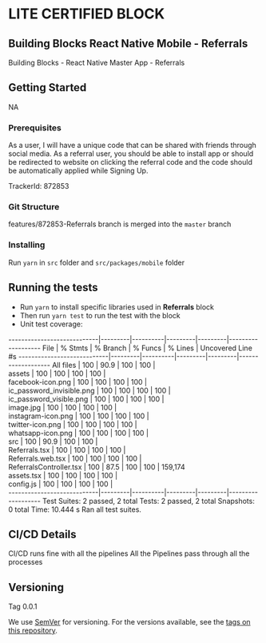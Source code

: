 # LITE CERTIFIED BLOCK
## Building Blocks React Native Mobile - Referrals

Building Blocks - React Native Master App - Referrals

## Getting Started

NA
### Prerequisites

As a user, I will have a unique code that can be shared with friends through social media.
As a referral user, you should be able to install app or should be redirected to website on clicking the referral code and the code should be automatically applied while Signing Up.

TrackerId: 872853

### Git Structure

features/872853-Referrals branch is merged into the `master` branch
### Installing

Run `yarn` in `src` folder and `src/packages/mobile` folder

## Running the tests

- Run `yarn` to install specific libraries used in **Referrals** block
- Then run `yarn test` to run the test with the block
- Unit test coverage:


----------------------------|---------|----------|---------|---------|-------------------
File                        | % Stmts | % Branch | % Funcs | % Lines | Uncovered Line #s 
----------------------------|---------|----------|---------|---------|-------------------
All files                   |     100 |     90.9 |     100 |     100 |                   
 assets                     |     100 |      100 |     100 |     100 |                   
  facebook-icon.png         |     100 |      100 |     100 |     100 |                   
  ic_password_invisible.png |     100 |      100 |     100 |     100 |                   
  ic_password_visible.png   |     100 |      100 |     100 |     100 |                   
  image.jpg                 |     100 |      100 |     100 |     100 |                   
  instagram-icon.png        |     100 |      100 |     100 |     100 |                   
  twitter-icon.png          |     100 |      100 |     100 |     100 |                   
  whatsapp-icon.png         |     100 |      100 |     100 |     100 |                   
 src                        |     100 |     90.9 |     100 |     100 |                   
  Referrals.tsx             |     100 |      100 |     100 |     100 |                   
  Referrals.web.tsx         |     100 |      100 |     100 |     100 |                   
  ReferralsController.tsx   |     100 |     87.5 |     100 |     100 | 159,174           
  assets.tsx                |     100 |      100 |     100 |     100 |                   
  config.js                 |     100 |      100 |     100 |     100 |                   
----------------------------|---------|----------|---------|---------|-------------------
Test Suites: 2 passed, 2 total
Tests:       2 passed, 2 total
Snapshots:   0 total
Time:        10.444 s
Ran all test suites.

## CI/CD Details

CI/CD runs fine with all the pipelines
All the Pipelines pass through all the processes

## Versioning

Tag 0.0.1

We use [SemVer](http://semver.org/) for versioning. For the versions available, see the [tags on this repository](https://github.com/your/project/tags).
